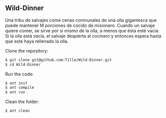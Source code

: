Wild-Dinner
-----------

Una tribu de salvajes come cenas conmunales de una olla gigantesca que puede mantener M porciones de cocido de misionero. Cuando un salvaje quiere comer, se sirve por si mismo de la olla, a menos que ésta esté vacía. Si la olla está vacía, el salvaje despierta al cocinero y entonces espera hasta que este haya rellenado la olla.

Clone the repository:

````bash
$ git clone git@github.com:Tille/Wild-Dinner.git
$ cd Wild-Dinner
````

Run the code:

````bash
$ ant init
$ ant compile
$ ant run
````

Clean the folder:

````bash
$ ant clean
````

